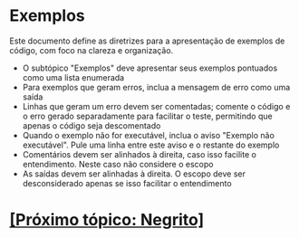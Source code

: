 # Exemplos

Este documento define as diretrizes para a apresentação de exemplos de código, com foco na clareza e organização.

- O subtópico "Exemplos" deve apresentar seus exemplos pontuados como uma lista enumerada
- Para exemplos que geram erros, inclua a mensagem de erro como uma saída
- Linhas que geram um erro devem ser comentadas; comente o código e o erro gerado separadamente para facilitar o teste, permitindo que apenas o código seja descomentado
- Quando o exemplo não for executável, inclua o aviso "Exemplo não executável". Pule uma linha entre este aviso e o restante do exemplo
- Comentários devem ser alinhados à direita, caso isso facilite o entendimento. Neste caso não considere o escopo
- As saídas devem ser alinhadas à direita. O escopo deve ser desconsiderado apenas se isso facilitar o entendimento

# [[Próximo tópico: Negrito]](./8-negrito.md)